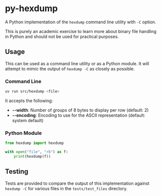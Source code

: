 # py-hexdump

A Python implementation of the `hexdump` command line utility with `-C` option.

This is purely an academic exercise to learn more about binary file handling in Python and should not be used for practical purposes.

## Usage

This can be used as a command line utility or as a Python module. It will attempt to mimic the output of `hexdump -C` as closely as possible.

### Command Line

```bash
uv run src/hexdump <file>
```

It accepts the following:

- **--width**: Number of groups of 8 bytes to display per row (default: 2)
- **--encoding**: Encoding to use for the ASCII representation (default: system default)

### Python Module

```python
from hexdump import hexdump

with open("file", "rb") as f:
    print(hexdump(f))
```

## Testing

Tests are provided to compare the output of this implementation against `hexdump -C` for various files in the `tests/test_files` directory.
